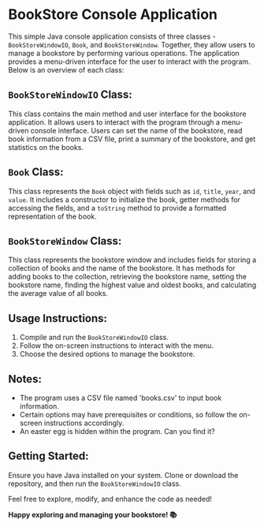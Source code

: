 # BookStore Console Application

This simple Java console application consists of three classes - `BookStoreWindowIO`, `Book`, and `BookStoreWindow`. Together, they allow users to manage a bookstore by performing various operations. The application provides a menu-driven interface for the user to interact with the program. Below is an overview of each class:

## `BookStoreWindowIO` Class:

This class contains the main method and user interface for the bookstore application. It allows users to interact with the program through a menu-driven console interface. Users can set the name of the bookstore, read book information from a CSV file, print a summary of the bookstore, and get statistics on the books.

## `Book` Class:

This class represents the `Book` object with fields such as `id`, `title`, `year`, and `value`. It includes a constructor to initialize the book, getter methods for accessing the fields, and a `toString` method to provide a formatted representation of the book.

## `BookStoreWindow` Class:

This class represents the bookstore window and includes fields for storing a collection of books and the name of the bookstore. It has methods for adding books to the collection, retrieving the bookstore name, setting the bookstore name, finding the highest value and oldest books, and calculating the average value of all books.

## Usage Instructions:

1. Compile and run the `BookStoreWindowIO` class.
2. Follow the on-screen instructions to interact with the menu.
3. Choose the desired options to manage the bookstore.

## Notes:

- The program uses a CSV file named 'books.csv' to input book information.
- Certain options may have prerequisites or conditions, so follow the on-screen instructions accordingly.
- An easter egg is hidden within the program. Can you find it?

## Getting Started:

Ensure you have Java installed on your system. Clone or download the repository, and then run the `BookStoreWindowIO` class.

Feel free to explore, modify, and enhance the code as needed!

**Happy exploring and managing your bookstore! 📚**
